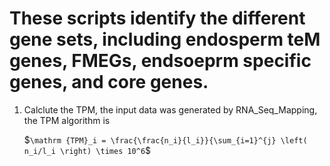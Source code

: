 # These scripts identify the different gene sets, including endosperm teM genes, FMEGs, endsoeprm specific genes, and core genes.

1. Calclute the TPM, the input data was generated by RNA_Seq_Mapping, the TPM algorithm is   

   $`\mathrm {TPM}_i = \frac{\frac{n_i}{l_i}}{\sum_{i=1}^{j} \left( n_i/l_i \right) \times 10^6`$                
           
  
